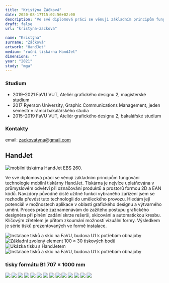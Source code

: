 ```yaml
---
title: "Kristýna Žáčková"
date: 2020-08-17T15:02:56+02:00
description: "Ve své diplomová práci se věnuji základním principům fungování technologie mobilní tiskárny HandJet."
draft: false
url: "kristyna-zackova"

name: "Kristýna"
surname: "Žáčková"
artwork: "HandJet"
medium: "ruční tiskárna HandJet"
dimensions: ""
year: "2021"
study: "mga"
---
```


### Studium
* 2019–2021 FaVU VUT, Ateliér grafického designu 2, magisterské studium
* 2017 Ryerson University, Graphic Communications Management, jeden semestr v rámci bakalářského studia
* 2015–2019 FaVU VUT, Ateliér grafického designu 2, bakalářské studium

### Kontakty
email: zackovatyna@gmail.com 

## HandJet

![mobilní tiskárna HandJet EBS 260.](/2021/zackova/1.jpg)

Ve své diplomová práci se věnuji základním principům fungování technologie mobilní tiskárny HandJet. Tiskárna je nejvíce uplatňována v průmyslovém odvětví při označování produktů a prostorů formou 2D a EAN kódů. Navzdory původně čistě užitné funkci vybraného zařízení jsem se rozhodla převést tuto technologii do uměleckého provozu. Hledám její potenciál v možnostech aplikace v oblasti grafického designu a výtvarného umění. Proces práce zaznamenávám do zažitého postupu grafického designéra při plnění zadání skrze rešerši, skicování a automatickou kresbu. Klíčovým zřetelem je přitom zkoumání možností vizuální formy. Výsledkem je série tisků prezentovaných ve formě instalace.	

![Instalace tisků a skic na FaVU, budova U1 k potřebám obhajoby](/2021/zackova/2.jpg)
![Základní zvolený element 100 × 30 tiskových bodů](/2021/zackova/3.jpg)
![Ukázka tisku s HandJetem](/2021/zackova/4.jpg)
![Instalace tisků a skic na FaVU, budova U1 k potřebám obhajoby](/2021/zackova/5.jpg)

### tisky formátu B1 707 × 1000 mm

![](/2021/zackova/6.jpg)
![](/2021/zackova/7.jpg)
![](/2021/zackova/8.jpg)
![](/2021/zackova/9.jpg)
![](/2021/zackova/10.jpg)
![](/2021/zackova/11.jpg)
![](/2021/zackova/12.jpg)
![](/2021/zackova/13.jpg)
![](/2021/zackova/14.jpg)
![](/2021/zackova/15.jpg)
![](/2021/zackova/16.jpg)
![](/2021/zackova/17.jpg)
![](/2021/zackova/18.jpg)
![](/2021/zackova/19.jpg)